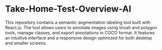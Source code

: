 # Take-Home-Test-Overview-AI
This repository contains a semantic segmentation labeling tool built with React.js. The tool allows users to annotate images using brush and polygon tools, manage classes, and export annotations in COCO format. It features an intuitive interface and a responsive design optimized for both desktop and smaller screens.
